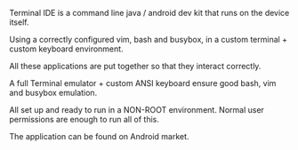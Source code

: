 Terminal IDE is a command line java / android dev kit that runs on the device itself.

Using a correctly configured vim, bash and busybox, in a custom terminal + custom keyboard environment.

All these applications are put together so that they interact correctly.

A full Terminal emulator + custom ANSI keyboard ensure good bash, vim and busybox emulation.

All set up and ready to run in a NON-ROOT environment. Normal user permissions are enough to run all of this.

The application can be found on Android market.